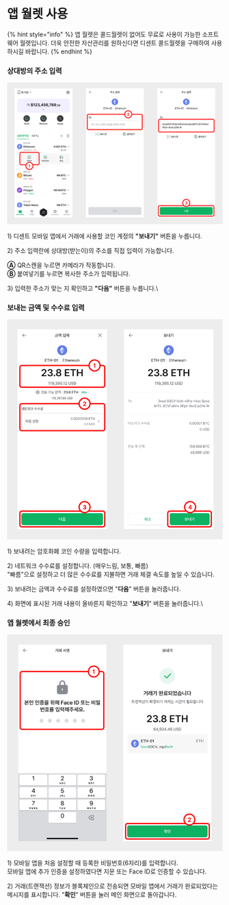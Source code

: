 # 앱 월렛 사용

{% hint style="info" %}
앱 월렛은 콜드월렛이 없어도 무료로 사용이 가능한 소프트웨어 월렛입니다. 더욱 안전한 자산관리를 원하신다면 디센트 콜드월렛을 구매하여 사용하시길 바랍니다.&#x20;
{% endhint %}

### 상대방의 주소 입력 <a href="#enter-the-receiver-address" id="enter-the-receiver-address"></a>

<div align="left"><img src="../../.gitbook/assets/8.png" alt=""></div>

1\) 디센트 모바일 앱에서 거래에 사용할 코인 계정의 **"보내기"** 버튼을 누릅니다.

2\) 주소 입력란에 상대방(받는이)의 주소를 직접 입력이 가능합니다.

&#x20;   **Ⓐ** QR스캔을 누르면 카메라가 작동합니다.\
&#x20;   **Ⓑ** 붙여넣기를 누르면 복사한 주소가 입력됩니다.

3\) 입력한 주소가 맞는 지 확인하고 **"다음"** 버튼을 누릅니다.\


### 보내는 금액 및 수수료 입력 <a href="#enter-the-amount-to-send-and-set-the-fee" id="enter-the-amount-to-send-and-set-the-fee"></a>

<div align="left"><img src="../../.gitbook/assets/9.png" alt=""></div>

1\) 보내려는 암호화폐 코인 수량을 입력합니다.&#x20;

2\) 네트워크 수수료를 설정합니다. (매우느림, 보통, 빠름)\
&#x20;   "빠름"으로 설정하고 더 많은 수수료를 지불하면 거래 체결 속도를 높일 수 있습니다.

3\) 보내려는 금액과 수수료를 설정하였으면 "**다음**" 버튼을 눌러줍니다.&#x20;

4\) 화면에 표시된 거래 내용이 올바른지 확인하고 "**보내기**" 버튼을 눌러줍니다.\


### 앱 월렛에서 최종 승인 <a href="#final-confirmation-from-your-app-wallet" id="final-confirmation-from-your-app-wallet"></a>

<div align="left"><img src="../../.gitbook/assets/10.png" alt=""></div>

1\) 모바일 앱을 처음 설정할 때 등록한 비밀번호(6자리)를 입력합니다.\
&#x20;   모바일 앱에 추가 인증을 설정하였다면 지문 또는 Face ID로 인증할 수 있습니다.

2\) 거래(트랜잭션) 정보가 블록체인으로 전송되면 모바일 앱에서 거래가 완료되었다는 메시지를 표시합니다. "**확인**" 버튼을 눌러 메인 화면으로 돌아갑니다.
